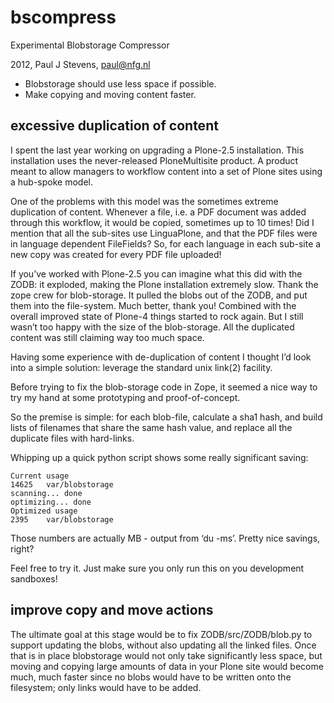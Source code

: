 bscompress
==========

Experimental Blobstorage Compressor

2012, Paul J Stevens, paul@nfg.nl


- Blobstorage should use less space if possible.
- Make copying and moving content faster.

excessive duplication of content
--------------------------------

I spent the last year working on upgrading a Plone-2.5 installation. This installation uses the never-released PloneMultisite product. A product meant to allow managers to workflow content into a set of Plone sites using a hub-spoke model. 

One of the problems with this model was the sometimes extreme duplication of content. Whenever a file, i.e. a PDF document was added through this workflow, it would be copied, sometimes up to 10 times! Did I mention that all the sub-sites use LinguaPlone, and that the PDF files were in language dependent FileFields? So, for each language in each sub-site a new copy was created for every PDF file uploaded!

If you’ve worked with Plone-2.5 you can imagine what this did with the ZODB: it exploded, making the Plone installation extremely slow. Thank the zope crew for blob-storage. It pulled the blobs out of the ZODB, and put them into the file-system. Much better, thank you! Combined with the overall improved state of Plone-4 things started to rock again. But I still wasn’t too happy with the size of the blob-storage. All the duplicated content was still claiming way too much space.

Having some experience with de-duplication of content I thought I’d look into a simple solution: leverage the standard unix link(2) facility.

Before trying to fix the blob-storage code in Zope, it seemed a nice way to try my hand at some prototyping and proof-of-concept.

So the premise is simple: for each blob-file, calculate a sha1 hash, and build lists of filenames that share the same hash value, and replace all the duplicate files with hard-links.

Whipping up a quick python script shows some really significant saving:

```
Current usage
14625	var/blobstorage
scanning... done
optimizing... done
Optimized usage
2395	var/blobstorage
```

Those numbers are actually MB - output from ‘du -ms’. Pretty nice savings, right?

Feel free to try it. Just make sure you only run this on you development sandboxes!

improve copy and move actions
-----------------------------

The ultimate goal at this stage would be to fix ZODB/src/ZODB/blob.py to support updating the blobs, without also updating all the linked files. Once that is in place blobstorage would not only take significantly less space, but moving and copying large amounts of data in your Plone site would become much, much faster since no blobs would have to be written onto the filesystem; only links would have to be added.

